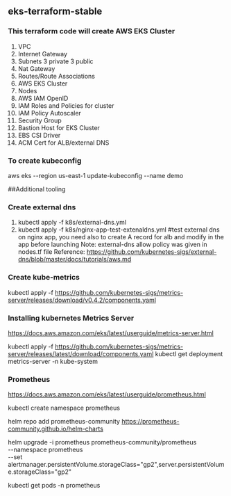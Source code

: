 ## eks-terraform-stable

### This terraform code will create AWS EKS Cluster
1. VPC
2. Internet Gateway 
3. Subnets 3 private 3 public
4. Nat Gateway
5. Routes/Route Associations 
6. AWS EKS Cluster
7. Nodes
8. AWS IAM OpenID
9. IAM Roles and  Policies for cluster
10. IAM Policy Autoscaler 
11. Security Group
12. Bastion Host for EKS Cluster
13. EBS CSI Driver 
14. ACM Cert for ALB/external DNS

### To create kubeconfig

aws eks --region us-east-1 update-kubeconfig --name demo

##Additional tooling
### Create external dns 

1. kubectl apply -f k8s/external-dns.yml  
2. kubectl apply -f k8s/nginx-app-test-extenaldns.yml  #test external dns on nginx app, you need also to create A record for alb and modify in the app before launching
Note: external-dns allow policy was given in nodes.tf file 
Reference: https://github.com/kubernetes-sigs/external-dns/blob/master/docs/tutorials/aws.md
 ### Create kube-metrics 
 
 kubectl apply -f https://github.com/kubernetes-sigs/metrics-server/releases/download/v0.4.2/components.yaml

### Installing kubernetes Metrics Server
https://docs.aws.amazon.com/eks/latest/userguide/metrics-server.html

kubectl apply -f https://github.com/kubernetes-sigs/metrics-server/releases/latest/download/components.yaml
kubectl get deployment metrics-server -n kube-system

### Prometheus 
https://docs.aws.amazon.com/eks/latest/userguide/prometheus.html

kubectl create namespace prometheus

helm repo add prometheus-community https://prometheus-community.github.io/helm-charts

helm upgrade -i prometheus prometheus-community/prometheus \
    --namespace prometheus \
    --set alertmanager.persistentVolume.storageClass="gp2",server.persistentVolume.storageClass="gp2"
    
kubectl get pods -n prometheus
